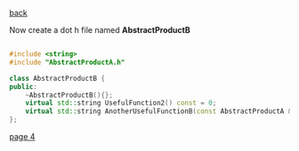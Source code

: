 [back](./page02.md)


Now create a dot h file named **AbstractProductB**

```cpp

#include <string>
#include "AbstractProductA.h"

class AbstractProductB {
public:
    ~AbstractProductB(){};
    virtual std::string UsefulFunction2() const = 0;
    virtual std::string AnotherUsefulFunctionB(const AbstractProductA &collaborator) const = 0;
};


```



[page 4](./page04.md)

